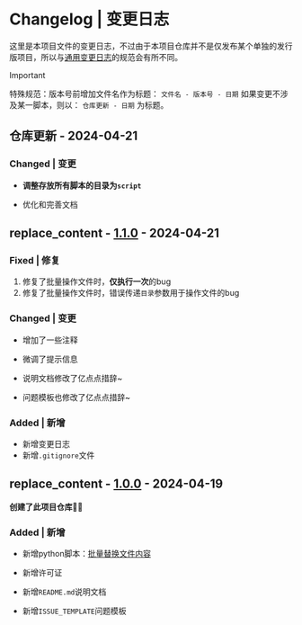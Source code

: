 # Changelog | 变更日志

这里是本项目文件的变更日志，不过由于本项目仓库并不是仅发布某个单独的发行版项目，所以与[通用变更日志](https://common-changelog.org)的规范会有所不同。

> [!IMPORTANT]
> 特殊规范：版本号前增加文件名作为标题： `文件名 - 版本号 - 日期`
> 如果变更不涉及某一脚本，则以： `仓库更新 - 日期` 为标题。

## 仓库更新 - 2024-04-21

### Changed | 变更

* **调整存放所有脚本的目录为`script`**

* 优化和完善文档

## replace_content - [1.1.0](script/FileEditer/replace_content.py) - 2024-04-21

### Fixed | 修复

1. 修复了批量操作文件时，**仅执行一次**的bug
2. 修复了批量操作文件时，错误传递`目录`参数用于操作文件的bug

### Changed | 变更

* 增加了一些注释
* 微调了提示信息

* 说明文档修改了亿点点措辞~
* 问题模板也修改了亿点点措辞~

### Added | 新增

* 新增变更日志
* 新增`.gitignore`文件

## replace_content - [1.0.0](https://github.com/guobao2333/python_handy-tool/commit/c0c63d5) - 2024-04-19

**创建了此项目仓库**👍🏻

### Added | 新增

* 新增python脚本：[批量替换文件内容](script/FileEditer/replace_content.py)

* 新增许可证
* 新增`README.md`说明文档
* 新增`ISSUE_TEMPLATE`问题模板

